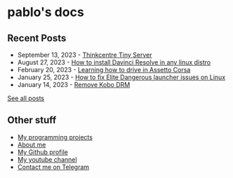 # pablo's docs

## Recent Posts

- September 13, 2023 - [Thinkcentre Tiny Server](docs/blog/posts/thinkcenter-m900-server.md)
- August 27, 2023 - [How to install Davinci Resolve in any linux distro](docs/blog/posts/davinci-install.md)
- February 20, 2023 - [Learning how to drive in Assetto Corsa](docs/blog/posts/learning-how-to-drive.md)
- January 25, 2023 - [How to fix Elite Dangerous launcher issues on Linux](docs/blog/posts/ed-linux-launcher.md)
- January 14, 2023 - [Remove Kobo DRM](docs/blog/posts/remove-kobo-drm.md)

[See all posts](/blog)

## Other stuff

- [My programming projects](code/)
- [About me](me/)
- [My Github profile](https://github.com/pbl0)
- [My youtube channel](https://www.youtube.com/channel/UCoI4HY4K4CB_J8O_Mphlnbw)
- [Contact me on Telegram](https://t.me/pablobls)
